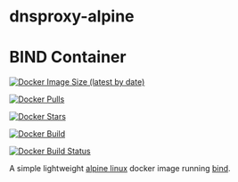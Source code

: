 # dnsproxy-alpine

# BIND Container

[![Docker Image Size (latest by date)](https://img.shields.io/docker/image-size/djroy/bind-alpine?style=for-the-badge)](https://hub.docker.com/r/djroy/bind-alpine/)

[![Docker Pulls](https://img.shields.io/docker/pulls/djroy/bind-alpine?style=for-the-badge)](https://hub.docker.com/r/djroy/bind-alpine/)

[![Docker Stars](https://img.shields.io/docker/stars/djroy/bind-alpine?style=for-the-badge)](https://hub.docker.com/r/djroy/bind-alpine/)

[![Docker Build](https://img.shields.io/docker/automated/djroy/bind-alpine?style=for-the-badge)](https://hub.docker.com/r/djroy/bind-alpine/)

[![Docker Build Status](https://img.shields.io/docker/build/djroy/bind-alpine?style=for-the-badge)](https://hub.docker.com/r/djroy/bind-alpine/)

A simple lightweight [alpine linux](https://alpinelinux.org/) docker image running [bind](https://www.isc.org/bind/).
